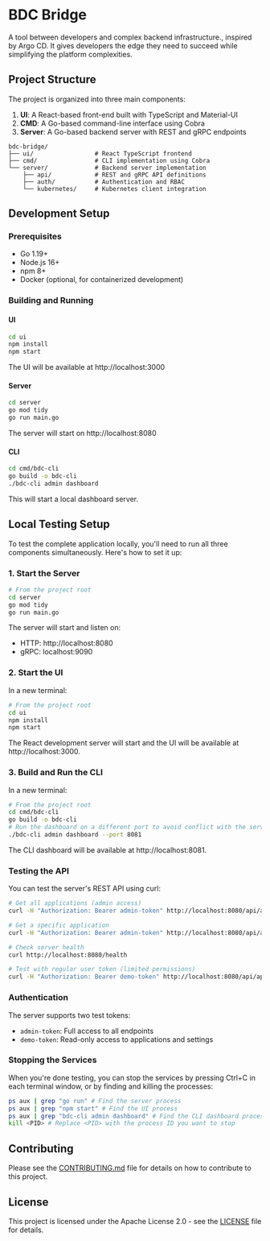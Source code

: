 # BDC Bridge

A tool between developers and complex backend infrastructure., inspired by Argo CD. It gives developers the edge they need to succeed while simplifying the platform complexities.

## Project Structure

The project is organized into three main components:

1. **UI**: A React-based front-end built with TypeScript and Material-UI
2. **CMD**: A Go-based command-line interface using Cobra
3. **Server**: A Go-based backend server with REST and gRPC endpoints

```
bdc-bridge/
├── ui/                 # React TypeScript frontend
├── cmd/                # CLI implementation using Cobra
└── server/             # Backend server implementation
    ├── api/            # REST and gRPC API definitions
    ├── auth/           # Authentication and RBAC
    └── kubernetes/     # Kubernetes client integration
```

## Development Setup

### Prerequisites

- Go 1.19+
- Node.js 16+
- npm 8+
- Docker (optional, for containerized development)

### Building and Running

#### UI

```bash
cd ui
npm install
npm start
```

The UI will be available at http://localhost:3000

#### Server

```bash
cd server
go mod tidy
go run main.go
```

The server will start on http://localhost:8080

#### CLI

```bash
cd cmd/bdc-cli
go build -o bdc-cli
./bdc-cli admin dashboard
```

This will start a local dashboard server.

## Local Testing Setup

To test the complete application locally, you'll need to run all three components simultaneously. Here's how to set it up:

### 1. Start the Server

```bash
# From the project root
cd server
go mod tidy
go run main.go
```

The server will start and listen on:
- HTTP: http://localhost:8080
- gRPC: localhost:9090

### 2. Start the UI

In a new terminal:

```bash
# From the project root
cd ui
npm install
npm start
```

The React development server will start and the UI will be available at http://localhost:3000.

### 3. Build and Run the CLI

In a new terminal:

```bash
# From the project root
cd cmd/bdc-cli
go build -o bdc-cli
# Run the dashboard on a different port to avoid conflict with the server
./bdc-cli admin dashboard --port 8081
```

The CLI dashboard will be available at http://localhost:8081.

### Testing the API

You can test the server's REST API using curl:

```bash
# Get all applications (admin access)
curl -H "Authorization: Bearer admin-token" http://localhost:8080/api/applications

# Get a specific application
curl -H "Authorization: Bearer admin-token" http://localhost:8080/api/applications/frontend

# Check server health
curl http://localhost:8080/health

# Test with regular user token (limited permissions)
curl -H "Authorization: Bearer demo-token" http://localhost:8080/api/applications
```

### Authentication

The server supports two test tokens:
- `admin-token`: Full access to all endpoints
- `demo-token`: Read-only access to applications and settings

### Stopping the Services

When you're done testing, you can stop the services by pressing Ctrl+C in each terminal window, or by finding and killing the processes:

```bash
ps aux | grep "go run" # Find the server process
ps aux | grep "npm start" # Find the UI process
ps aux | grep "bdc-cli admin dashboard" # Find the CLI dashboard process
kill <PID> # Replace <PID> with the process ID you want to stop
```

## Contributing

Please see the [CONTRIBUTING.md](CONTRIBUTING.md) file for details on how to contribute to this project.

## License

This project is licensed under the Apache License 2.0 - see the [LICENSE](LICENSE) file for details. 